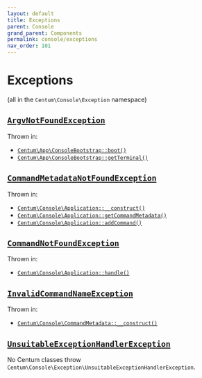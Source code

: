 ```yaml
---
layout: default
title: Exceptions
parent: Console
grand_parent: Components
permalink: console/exceptions
nav_order: 101
---
```




# Exceptions

(all in the `Centum\Console\Exception` namespace)



## [`ArgvNotFoundException`](https://github.com/SidRoberts/centum/blob/development/src/Console/Exception/ArgvNotFoundException.php)

Thrown in:

- [`Centum\App\ConsoleBootstrap::boot()`](https://github.com/SidRoberts/centum/blob/development/src/App/ConsoleBootstrap.php#L22)
- [`Centum\App\ConsoleBootstrap::getTerminal()`](https://github.com/SidRoberts/centum/blob/development/src/App/ConsoleBootstrap.php#L34)



## [`CommandMetadataNotFoundException`](https://github.com/SidRoberts/centum/blob/development/src/Console/Exception/CommandMetadataNotFoundException.php)

Thrown in:

- [`Centum\Console\Application::__construct()`](https://github.com/SidRoberts/centum/blob/development/src/Console/Application.php#L36)
- [`Centum\Console\Application::getCommandMetadata()`](https://github.com/SidRoberts/centum/blob/development/src/Console/Application.php#L50)
- [`Centum\Console\Application::addCommand()`](https://github.com/SidRoberts/centum/blob/development/src/Console/Application.php#L70)



## [`CommandNotFoundException`](https://github.com/SidRoberts/centum/blob/development/src/Console/Exception/CommandNotFoundException.php)

Thrown in:

- [`Centum\Console\Application::handle()`](https://github.com/SidRoberts/centum/blob/development/src/Console/Application.php#L97)



## [`InvalidCommandNameException`](https://github.com/SidRoberts/centum/blob/development/src/Console/Exception/InvalidCommandNameException.php)

Thrown in:

- [`Centum\Console\CommandMetadata::__construct()`](https://github.com/SidRoberts/centum/blob/development/src/Console/CommandMetadata.php#L14)



## [`UnsuitableExceptionHandlerException`](https://github.com/SidRoberts/centum/blob/development/src/Console/Exception/UnsuitableExceptionHandlerException.php)

No Centum classes throw `Centum\Console\Exception\UnsuitableExceptionHandlerException`.
